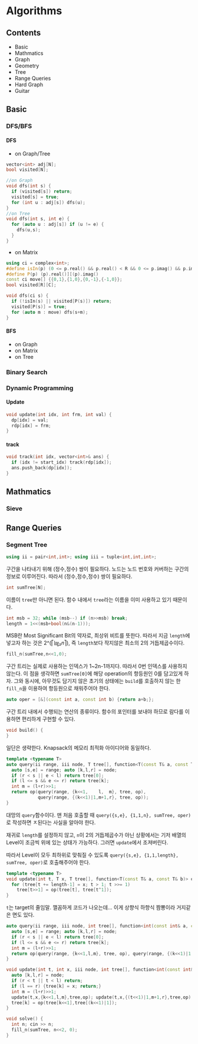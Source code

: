 # Algorithms

## Contents

* Basic
* Mathmatics
* Graph
* Geometry
* Tree
* Range Queries
* Hard Graph
* Guitar

## Basic

### DFS/BFS
#### DFS
* on Graph/Tree
```C++
vector<int> adj[N];
bool visited[N];
```
```C++
//on Graph
void dfs(int s) {
  if (visited[s]) return;
  visited[s] = true;
  for (int u : adj[s]) dfs(u);
}
//on Tree
void dfs(int s, int e) {
  for (auto u : adj[s]) if (u != e) {
    dfs(u,s);
  }
}
```
* on Matrix
```C++
using ci = complex<int>;
#define isIn(p) (0 <= p.real() && p.real() < R && 0 <= p.imag() && p.imag() < C)
#define P(p) (p).real()][(p).imag()
const ci move[] {{0,1},{1,0},{0,-1},{-1,0}};
bool visited[R][C];
```
```C++
void dfs(ci s) {
  if (!isIn(s) || visited[P(s)]) return;
  visited[P(s)] = true;
  for (auto m : move) dfs(s+m);
}
```

#### BFS
* on Graph
* on Matrix
* on Tree

### Binary Search

### Dynamic Programming
#### Update
```C++
void update(int idx, int frm, int val) {
  dp[idx] = val;
  rdp[idx] = frm;
}
```
#### track
```C++
void track(int idx, vector<int>& ans) {
  if (idx != start_idx) track(rdp[idx]);
  ans.push_back(dp[idx]);
}
```
## Mathmatics

### Sieve

## Range Queries
### Segment Tree
```C++
using ii = pair<int,int>; using iii = tuple<int,int,int>;
```
구간을 나타내기 위해 (정수,정수) 쌍이 필요하다.
노드는 노드 번호와 커버하는 구간의 정보로 이루어진다. 따라서 (정수,정수,정수) 쌍이 필요하다.
```C++
int sumTree[N];
```
이름이 `tree`만 아니면 된다. 함수 내에서 `tree`라는 이름을 이미 사용하고 있기 때문이다.
```C++
int msb = 32; while (msb--) if (n>>msb) break;
length = 1<<(msb+bool(n&(n-1)));
```
MSB란 Most Significant Bit의 약자로, 최상위 비트를 뜻한다.
따라서 지금 `length`에 넣고자 하는 것은 2^(⎡㏒₂𝑛⎤), 즉 `length`보다 작지않은 최소의 2의 거듭제곱수이다.
```C++
fill_n(sumTree,n<<1,0);
```
구간 트리는 실제로 사용하는 인덱스가 1~2n-1까지다. 따라서 0번 인덱스를 사용하지 않는다.
이 점을 생각하면 `sumTree[0]`에 해당 operation의 항등원인 0를 담고있게 하자.
그와 동시에, 아무것도 담기지 않은 초기의 상태에는 `build`를 호출하지 않는 한 `fill_n`을 이용하여 항등원으로 채워주어야 한다.
```C++
auto oper = [&](const int a, const int b) {return a+b;};
```
구간 트리 내에서 수행되는 연산의 종류이다. 함수의 포인터를 보내야 하므로 람다를 이용하면 편리하게 구현할 수 있다.
```C++
void build() {
}
```
일단은 생략한다. Knapsack의 메모리 최적화 아이디어와 동일하다.
```C++
template <typename T>
auto query(ii range, iii node, T tree[], function<T(const T& a, const T& b)> op) {
  auto [s,e] = range; auto [k,l,r] = node;
  if (r < s || e < l) return tree[0];
  if (l <= s && e <= r) return tree[k];
  int m = (l+r)>>1;
  return op(query(range, {k<<1,    l,  m}, tree, op),
            query(range, {(k<<1)|1,m+1,r}, tree, op));
}
```
대망의 `query`함수이다. 맨 처음 호출할 때 `query({s,e}, {1,1,n}, sumTree, oper)`로 작성하면 ㅈ된다는 사실을 알아야 한다.

재귀로 `length`를 설정하지 않고, `n`이 2의 거듭제곱수가 아닌 상황에서는
기저 배열의 Level이 조금씩 위에 있는 상태가 가능하다. 그러면 `update`에서 조져버린다.

따라서 Level이 모두 최하위로 맞춰질 수 있도록 `query({s,e}, {1,1,length}, sumTree, oper)`로 호출해주어야 한다.
```C++
template <typename T>
void update(int t, T x, T tree[], function<T(const T& a, const T& b)> op) {
  for (tree[t += length-1] = x; t > 1; t >>= 1)
    tree[t>>1] = op(tree[t], tree[t^1]);
}
```
`t`는 target의 줄임말. 깰꼼하게 코드가 나오는데... 이게 상향식 하향식 짬뽕이라 거지같은 면도 있다.



```C++
auto query(ii range, iii node, int tree[], function<int(const int& a, const int& b)> op) {
  auto [s,e] = range; auto [k,l,r] = node;
  if (r < s || e < l) return tree[0];
  if (l <= s && e <= r) return tree[k];
  int m = (l+r)>>1;
  return op(query(range, {k<<1,l,m}, tree, op), query(range, {(k<<1)|1,m+1,r}, tree, op));
}

void update(int t, int x, iii node, int tree[], function<int(const int& a, const int &b)> op) {
  auto [k,l,r] = node;
  if (r < t || t < l) return;
  if (l == r) {tree[k] = x; return;}
  int m = (l+r)>>1;
  update(t,x,{k<<1,l,m},tree,op); update(t,x,{(t<<1)|1,m+1,r},tree,op);
  tree[k] = op(tree[k<<1],tree[(k<<1)|1]);
}

void solve() {
  int n; cin >> n;
  fill_n(sumTree, n<<2, 0);
}
```
```
